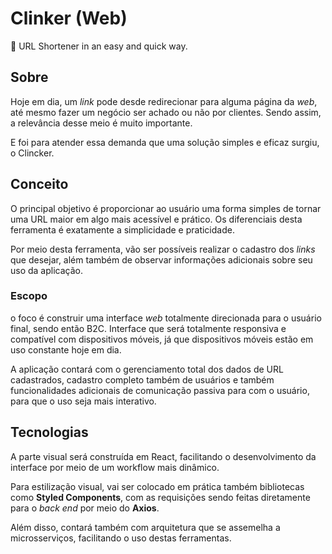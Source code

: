 # Clinker (Web)
🔗 URL Shortener in an easy and quick way.

## Sobre

Hoje em dia, um _link_ pode desde redirecionar para alguma página da _web_, até mesmo fazer um negócio ser achado ou não por clientes. Sendo assim, a relevância desse meio é muito importante.

E foi para atender essa demanda que uma solução simples e eficaz surgiu, o Clincker.

## Conceito

O principal objetivo é proporcionar ao usuário uma forma simples de tornar uma URL maior em algo mais acessível e prático. Os diferenciais desta ferramenta é exatamente a simplicidade e praticidade.

Por meio desta ferramenta, vão ser possíveis realizar o cadastro dos _links_ que desejar, além também de observar informações adicionais sobre seu uso da aplicação.

### Escopo

o foco é construir uma interface _web_ totalmente direcionada para o usuário final, sendo então B2C. Interface que será totalmente responsiva e compatível com dispositivos móveis, já que dispositivos móveis estão em uso constante hoje em dia.

A aplicação contará com o gerenciamento total dos dados de URL cadastrados, cadastro completo também de usuários e também funcionalidades adicionais de comunicação passiva para com o usuário, para que o uso seja mais interativo.

## Tecnologias

A parte visual será construída em React, facilitando o desenvolvimento da interface por meio de um workflow mais dinâmico.

Para estilização visual, vai ser colocado em prática também bibliotecas como **Styled Components**, com as requisições sendo feitas diretamente para o _back end_ por meio do **Axios**.

Além disso, contará também com arquitetura que se assemelha a microsserviços, facilitando o uso destas ferramentas.